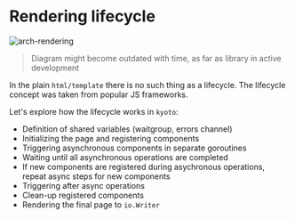 
# Rendering lifecycle

![arch-rendering](https://i.imgur.com/72xIkzx.png)

> Diagram might become outdated with time, as far as library in active development

In the plain `html/template` there is no such thing as a lifecycle. The lifecycle concept was taken from popular JS frameworks.

Let's explore how the lifecycle works in `kyoto`:

- Definition of shared variables (waitgroup, errors channel)
- Initializing the page and registering components
- Triggering asynchronous components in separate goroutines
- Waiting until all asynchronous operations are completed
- If new components are registered during asychronous operations, repeat async steps for new components
- Triggering after async operations
- Clean-up registered components
- Rendering the final page to `io.Writer`
